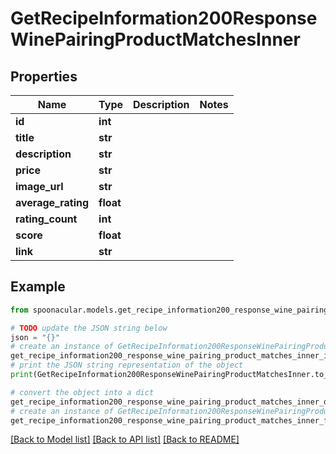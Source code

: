 # GetRecipeInformation200ResponseWinePairingProductMatchesInner


## Properties

Name | Type | Description | Notes
------------ | ------------- | ------------- | -------------
**id** | **int** |  | 
**title** | **str** |  | 
**description** | **str** |  | 
**price** | **str** |  | 
**image_url** | **str** |  | 
**average_rating** | **float** |  | 
**rating_count** | **int** |  | 
**score** | **float** |  | 
**link** | **str** |  | 

## Example

```python
from spoonacular.models.get_recipe_information200_response_wine_pairing_product_matches_inner import GetRecipeInformation200ResponseWinePairingProductMatchesInner

# TODO update the JSON string below
json = "{}"
# create an instance of GetRecipeInformation200ResponseWinePairingProductMatchesInner from a JSON string
get_recipe_information200_response_wine_pairing_product_matches_inner_instance = GetRecipeInformation200ResponseWinePairingProductMatchesInner.from_json(json)
# print the JSON string representation of the object
print(GetRecipeInformation200ResponseWinePairingProductMatchesInner.to_json())

# convert the object into a dict
get_recipe_information200_response_wine_pairing_product_matches_inner_dict = get_recipe_information200_response_wine_pairing_product_matches_inner_instance.to_dict()
# create an instance of GetRecipeInformation200ResponseWinePairingProductMatchesInner from a dict
get_recipe_information200_response_wine_pairing_product_matches_inner_from_dict = GetRecipeInformation200ResponseWinePairingProductMatchesInner.from_dict(get_recipe_information200_response_wine_pairing_product_matches_inner_dict)
```
[[Back to Model list]](../README.md#documentation-for-models) [[Back to API list]](../README.md#documentation-for-api-endpoints) [[Back to README]](../README.md)


